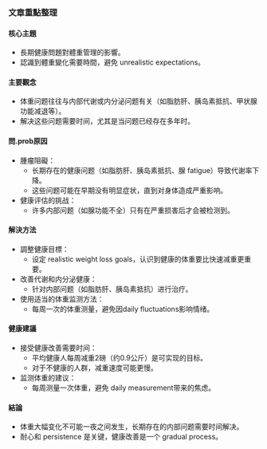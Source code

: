 ### 文章重點整理

#### 核心主題  
- 長期健康問題對體重管理的影響。  
- 認識到體重變化需要時間，避免 unrealistic expectations。  

#### 主要觀念  
- 体重问题往往与内部代谢或内分泌问题有关（如脂肪肝、胰岛素抵抗、甲状腺功能减退等）。  
- 解决这些问题需要时间，尤其是当问题已经存在多年时。  

#### 問.prob原因  
- 腫瘤阻礙：  
  - 长期存在的健康问题（如脂肪肝、胰岛素抵抗、腺 fatigue）导致代谢率下降。  
  - 这些问题可能在早期没有明显症状，直到对身体造成严重影响。  
- 健康评估的挑战：  
  - 许多内部问题（如腺功能不全）只有在严重损害后才会被检测到。  

#### 解決方法  
- 調整健康目標：  
  - 设定 realistic weight loss goals，认识到健康的体重要比快速减重更重要。  
- 改善代谢和内分泌健康：  
  - 针对内部问题（如脂肪肝、胰岛素抵抗）进行治疗。  
- 使用适当的体重监测方法：  
  - 每周一次的体重测量，避免因daily fluctuations影响情绪。  

#### 健康建議  
- 接受健康改善需要时间：  
  - 平均健康人每周减重2磅（约0.9公斤）是可实现的目标。  
  - 对于不健康的人群，减重速度可能更慢。  
- 监测体重的建议：  
  - 每周测量一次体重，避免 daily measurement带来的焦虑。  

#### 結論  
- 体重大幅变化不可能一夜之间发生，长期存在的内部问题需要时间解决。  
- 耐心和 persistence 是关键，健康改善是一个 gradual process。